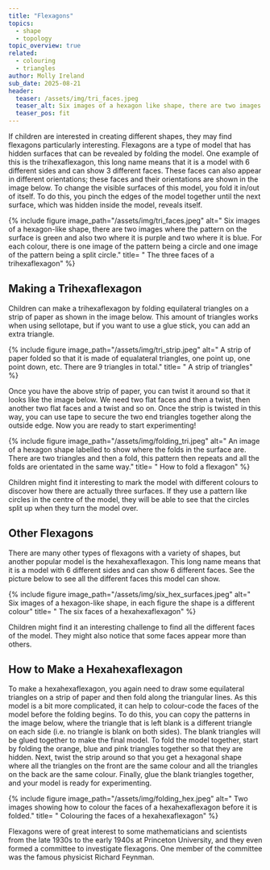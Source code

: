 ```yaml
---
title: "Flexagons"
topics: 
  - shape
  - topology
topic_overview: true
related: 
  - colouring
  - triangles
author: Molly Ireland
sub_date: 2025-08-21
header:
  teaser: /assets/img/tri_faces.jpeg
  teaser_alt: Six images of a hexagon like shape, there are two images where the patten on the surface is green and also two where it is purple and two where it is blue. For each colour there is one image of the pattern being a circle and one image of the pattern being a split circle.
  teaser_pos: fit
---
```

If children are interested in creating different shapes, they may find flexagons particularly interesting. Flexagons are a type of model that has hidden surfaces that can be revealed by folding the model. One example of this is the trihexaflexagon, this long name means that it is a model with 6 different sides and can show 3 different faces. These faces can also appear in different orientations; these faces and their orientations are shown in the image below. To change the visible surfaces of this model, you fold it in/out of itself. To do this, you pinch the edges of the model together until the next surface, which was hidden inside the model, reveals itself.

{% include figure image_path="/assets/img/tri_faces.jpeg" alt=" Six images of a hexagon-like shape, there are two images where the pattern on the surface is green and also two where it is purple and two where it is blue. For each colour, there is one image of the pattern being a circle and one image of the pattern being a split circle." title= " The three faces of a trihexaflexagon" %}

## Making a Trihexaflexagon
Children can make a trihexaflexagon by folding equilateral triangles on a strip of paper as shown in the image below. This amount of triangles works when using sellotape, but if you want to use a glue stick, you can add an extra triangle.

{% include figure image_path="/assets/img/tri_strip.jpeg" alt=" A strip of paper folded so that it is made of equalateral triangles, one point up, one point down, etc. There are 9 triangles in total." title= " A strip of triangles" %}

Once you have the above strip of paper, you can twist it around so that it looks like the image below. We need two flat faces and then a twist, then another two flat faces and a twist and so on. Once the strip is twisted in this way, you can use tape to secure the two end triangles together along the outside edge. Now you are ready to start experimenting! 

{% include figure image_path="/assets/img/folding_tri.jpeg" alt=" An image of a hexagon shape labelled to show where the folds in the surface are. There are two triangles and then a fold, this pattern then repeats and all the folds are orientated in the same way." title= " How to fold a flexagon" %}

Children might find it interesting to mark the model with different colours to discover how there are actually three surfaces. If they use a pattern like circles in the centre of the model, they will be able to see that the circles split up when they turn the model over.  

## Other Flexagons 


There are many other types of flexagons with a variety of shapes, but another popular model is the hexahexaflexagon. This long name means that it is a model with 6 different sides and can show 6 different faces. See the picture below to see all the different faces this model can show. 

{% include figure image_path="/assets/img/six_hex_surfaces.jpeg" alt=" Six images of a hexagon-like shape, in each figure the shape is a different colour" title= " The six faces of a hexahexaflexagon" %}

Children might find it an interesting challenge to find all the different faces of the model. They might also notice that some faces appear more than others.

## How to Make a Hexahexaflexagon
To make a hexahexaflexagon, you again need to draw some equilateral triangles on a strip of paper and then fold along the triangular lines. As this model is a bit more complicated, it can help to colour-code the faces of the model before the folding begins. To do this, you can copy the patterns in the image below, where the triangle that is left blank is a different triangle on each side (i.e. no triangle is blank on both sides). The blank triangles will be glued together to make the final model. To fold the model together, start by folding the orange, blue and pink triangles together so that they are hidden. Next, twist the strip around so that you get a hexagonal shape where all the triangles on the front are the same colour and all the triangles on the back are the same colour. Finally, glue the blank triangles together, and your model is ready for experimenting.

{% include figure image_path="/assets/img/folding_hex.jpeg" alt=" Two images showing how to colour the faces of a hexahexaflexagon before it is folded." title= " Colouring the faces of a hexahexaflexagon" %}

Flexagons were of great interest to some mathematicians and scientists from the late 1930s to the early 1940s at Princeton University, and they even formed a committee to investigate flexagons. One member of the committee was the famous physicist Richard Feynman.
